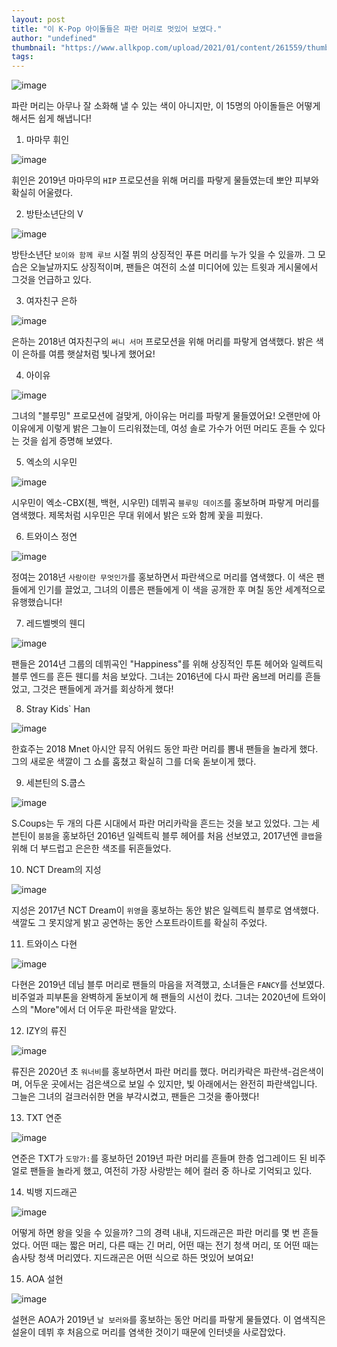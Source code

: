 ```yaml
---
layout: post
title: "이 K-Pop 아이돌들은 파란 머리로 멋있어 보였다."
author: "undefined"
thumbnail: "https://www.allkpop.com/upload/2021/01/content/261559/thumb/1611694774-allkpop-1609221337-these-k-pop-idols-looked-amazing-with-blue-hair.jpg"
tags: 
---
```



![image](https://www.allkpop.com/upload/2021/01/content/261559/1611694774-allkpop-1609221337-these-k-pop-idols-looked-amazing-with-blue-hair.jpg)

파란 머리는 아무나 잘 소화해 낼 수 있는 색이 아니지만, 이 15명의 아이돌들은 어떻게 해서든 쉽게 해냅니다!

1. 마마무 휘인

![image](https://i.pinimg.com/originals/3e/d4/33/3ed43326bd4b43d3b6c59f05022dc275.jpg)

휘인은 2019년 마마무의 `HIP` 프로모션을 위해 머리를 파랗게 물들였는데 뽀얀 피부와 확실히 어울렸다.

2. 방탄소년단의 V

![image](https://i.pinimg.com/originals/4b/89/70/4b89700ec8a72acb719d659ce7c757f4.jpg)

방탄소년단 `보이와 함께 루브` 시절 뷔의 상징적인 푸른 머리를 누가 잊을 수 있을까. 그 모습은 오늘날까지도 상징적이며, 팬들은 여전히 소셜 미디어에 있는 트윗과 게시물에서 그것을 언급하고 있다.

3. 여자친구 은하

![image](https://i.pinimg.com/564x/d4/8b/01/d48b01c890ab56ca13bb829765a19c43.jpg)

은하는 2018년 여자친구의 `써니 서머` 프로모션을 위해 머리를 파랗게 염색했다. 밝은 색이 은하를 여름 햇살처럼 빛나게 했어요!

4. 아이유

![image](https://i.pinimg.com/originals/72/61/95/726195c8e617ea99349f8bd816186b24.jpg)

그녀의 "블루밍" 프로모션에 걸맞게, 아이유는 머리를 파랗게 물들였어요! 오랜만에 아이유에게 이렇게 밝은 그늘이 드리워졌는데, 여성 솔로 가수가 어떤 머리도 흔들 수 있다는 것을 쉽게 증명해 보였다.

5. 엑소의 시우민

![image](https://i.pinimg.com/originals/8e/77/b7/8e77b7cabf55fa64d30b0303f614ddd0.jpg)

시우민이 엑소-CBX(첸, 백현, 시우민) 데뷔곡 `블루밍 데이즈`를 홍보하며 파랗게 머리를 염색했다. 제목처럼 시우민은 무대 위에서 밝은 `도`와 함께 꽃을 피웠다.

6. 트와이스 정연

![image](https://i.pinimg.com/originals/b3/4f/5e/b34f5e7670978b1835b08376a89c7413.jpg)

정여는 2018년 `사랑이란 무엇인가`를 홍보하면서 파란색으로 머리를 염색했다. 이 색은 팬들에게 인기를 끌었고, 그녀의 이름은 팬들에게 이 색을 공개한 후 며칠 동안 세계적으로 유행했습니다!

7. 레드벨벳의 웬디

![image](https://pm1.narvii.com/6314/2ceeeb582e71bdb8db4d39b18546155c86673a73_hq.jpg)

팬들은 2014년 그룹의 데뷔곡인 "Happiness"를 위해 상징적인 투톤 헤어와 일렉트릭 블루 엔드를 흔든 웬디를 처음 보았다. 그녀는 2016년에 다시 파란 옴브레 머리를 흔들었고, 그것은 팬들에게 과거를 회상하게 했다!

8. Stray Kids` Han

![image](https://i.pinimg.com/564x/b0/09/f8/b009f850242aa58e1d2cfdd4495fff7a.jpg)

한효주는 2018 Mnet 아시안 뮤직 어워드 동안 파란 머리를 뽐내 팬들을 놀라게 했다. 그의 새로운 색깔이 그 쇼를 훔쳤고 확실히 그를 더욱 돋보이게 했다.

9. 세븐틴의 S.쿱스

![image](https://i.pinimg.com/originals/41/c8/84/41c884c42b39522eae4fbad21c429bc5.jpg)

S.Coups는 두 개의 다른 시대에서 파란 머리카락을 흔드는 것을 보고 있었다. 그는 세븐틴이 `붐붐`을 홍보하던 2016년 일렉트릭 블루 헤어를 처음 선보였고, 2017년엔 `클랩`을 위해 더 부드럽고 은은한 색조를 뒤흔들었다.

10. NCT Dream의 지성

![image](https://i.pinimg.com/736x/32/f4/a0/32f4a0e6fd9a78a7bb11e283adb106fa.jpg)

지성은 2017년 NCT Dream이 `위영`을 홍보하는 동안 밝은 일렉트릭 블루로 염색했다. 색깔도 그 못지않게 밝고 공연하는 동안 스포트라이트를 확실히 주었다.

11. 트와이스 다현

![image](https://i.redd.it/kd617xny50u21.jpg)

다현은 2019년 데님 블루 머리로 팬들의 마음을 저격했고, 소녀들은 `FANCY`를 선보였다. 비주얼과 피부톤을 완벽하게 돋보이게 해 팬들의 시선이 컸다. 그녀는 2020년에 트와이스의 "More"에서 더 어두운 파란색을 맡았다.

12. IZY의 류진

![image](https://i.pinimg.com/originals/bc/df/b9/bcdfb94a72a88fd00c88f3435399064b.jpg)

류진은 2020년 초 `워너비`를 홍보하면서 파란 머리를 했다. 머리카락은 파란색-검은색이며, 어두운 곳에서는 검은색으로 보일 수 있지만, 빛 아래에서는 완전히 파란색입니다. 그늘은 그녀의 걸크러쉬한 면을 부각시켰고, 팬들은 그것을 좋아했다!

13. TXT 연준

![image](https://i.pinimg.com/originals/d3/e6/b6/d3e6b627c2dca6f673c76d53e6236af3.png)

연준은 TXT가 `도망가:`를 홍보하던 2019년 파란 머리를 흔들며 한층 업그레이드 된 비주얼로 팬들을 놀라게 했고, 여전히 가장 사랑받는 헤어 컬러 중 하나로 기억되고 있다.

14. 빅뱅 지드래곤

![image](https://data.whicdn.com/images/62529249/original.jpg)

어떻게 하면 왕을 잊을 수 있을까? 그의 경력 내내, 지드래곤은 파란 머리를 몇 번 흔들었다. 어떤 때는 짧은 머리, 다른 때는 긴 머리, 어떤 때는 전기 청색 머리, 또 어떤 때는 솜사탕 청색 머리였다. 지드래곤은 어떤 식으로 하든 멋있어 보여요!

15. AOA 설현

![image](https://i.pinimg.com/originals/2a/81/ba/2a81ba7b132a9344f2a3c768abf4e5a5.jpg)

설현은 AOA가 2019년 `날 보러와`를 홍보하는 동안 머리를 파랗게 물들였다. 이 염색직은 설윤이 데뷔 후 처음으로 머리를 염색한 것이기 때문에 인터넷을 사로잡았다.